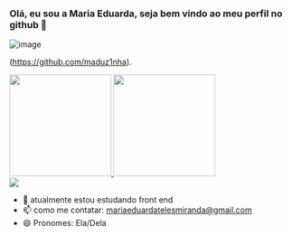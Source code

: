 ### Olá, eu sou a Maria Eduarda, seja bem vindo ao meu perfil no github 👋
![image](https://github.com/maduz1nha/maduz1nha/assets/165913465/5dcc167d-ed95-409c-9de0-854b1c93446e)

(https://github.com/maduz1nha).

<div>
  <a href="https://beacons.ai/maduz1nha">
  <img height="180em" src=https://github-readme-stats.vercel.app/api?username=maduz1nha&show_icons=true&theme=dracula&include_alla_commits=true&count_private=true/>
  <img height="180em" src=https://github-readme-stats.vercel.app/api/top-langs/?username=maduz1nha&layout=compact&langs_count=16&theme=dracula/>
<div> 
  <a href="https://instagram.com/mar1aa_eduarda" target="_blank"><img src="https://img.shields.io/badge/-Instagram-%23E4405F?style=for-the-badge&logo=instagram&logoColor=white" target="_blank"></a>  
</div>



- 🌱 atualmente estou estudando front end 
- 📫 como me contatar: mariaeduardatelesmiranda@gmail.com
- 😄 Pronomes: Ela/Dela
  

